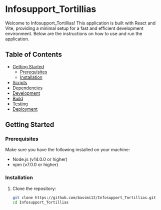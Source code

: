 # Infosupport_Tortillias

Welcome to Infosupport_Tortillias! This application is built with React and Vite, providing a minimal setup for a fast and efficient development environment. Below are the instructions on how to use and run the application.

## Table of Contents

- [Getting Started](#getting-started)
  - [Prerequisites](#prerequisites)
  - [Installation](#installation)
- [Scripts](#scripts)
- [Dependencies](#dependencies)
- [Development](#development)
- [Build](#build)
- [Testing](#testing)
- [Deployment](#deployment)

## Getting Started

### Prerequisites

Make sure you have the following installed on your machine:

- Node.js (v14.0.0 or higher)
- npm (v7.0.0 or higher)

### Installation

1. Clone the repository:
   ```bash
   git clone https://github.com/bassmi12/Infosupport_Tortillias.git
   cd Infosupport_Tortillias
   ```
